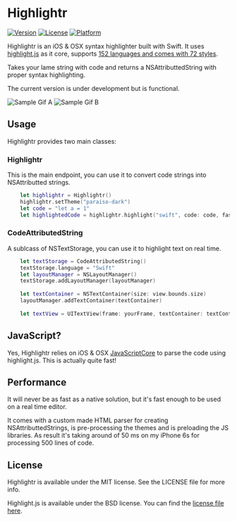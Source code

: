 # Highlightr


[![Version](https://img.shields.io/cocoapods/v/Highlightr.svg?style=flat)](http://cocoapods.org/pods/Highlightr)
[![License](https://img.shields.io/cocoapods/l/Highlightr.svg?style=flat)](http://cocoapods.org/pods/Highlightr)
[![Platform](https://img.shields.io/cocoapods/p/Highlightr.svg?style=flat)](http://cocoapods.org/pods/Highlightr)

Highlightr is an iOS & OSX syntax highlighter built with Swift. It uses [highlight.js](https://highlightjs.org/) as it core, supports [152 languages and comes with 72 styles](https://highlightjs.org/static/demo/). 

Takes your lame string with code and returns a NSAttributtedString with proper syntax highlighting.

The current version is under development but is functional.

![Sample Gif A](https://raw.githubusercontent.com/raspu/Highlightr/master/themes.gif)
![Sample Gif B](https://raw.githubusercontent.com/raspu/Highlightr/master/coding.gif)


## Usage
Highlightr provides two main classes: 

### Highlightr
This is the main endpoint, you can use it to convert code strings into NSAttributted strings.
```Swift
	let highlightr = Highlightr()
	highlightr.setTheme("paraiso-dark")
	let code = "let a = 1"
	let highlightedCode = highlightr.highlight("swift", code: code, fastRender: true)
```
### CodeAttributedString
A sublcass of NSTextStorage, you can use it to highlight text on real time. 
```Swift
	let textStorage = CodeAttributedString()
	textStorage.language = "Swift"
	let layoutManager = NSLayoutManager()
	textStorage.addLayoutManager(layoutManager)
	
	let textContainer = NSTextContainer(size: view.bounds.size)
	layoutManager.addTextContainer(textContainer)
	
	let textView = UITextView(frame: yourFrame, textContainer: textContainer)
```

## JavaScript?

Yes, Highlightr relies on iOS & OSX [JavaScriptCore](https://developer.apple.com/library/ios/documentation/Carbon/Reference/WebKit_JavaScriptCore_Ref/index.html#//apple_ref/doc/uid/TP40004754) to parse the code using highlight.js. This is actually quite fast!

## Performance

It will never be as fast as a native solution, but it's fast enough to be used on a real time editor. 

It comes with a custom made HTML parser for creating NSAttributtedStrings, is pre-processing the themes and is preloading the JS libraries. As result it's taking around of 50 ms on my iPhone 6s for processing 500 lines of code.

## License

Highlightr is available under the MIT license. See the LICENSE file for more info.

Highlight.js is available under the BSD license. You can find the [license file here](https://github.com/isagalaev/highlight.js/blob/master/LICENSE). 
